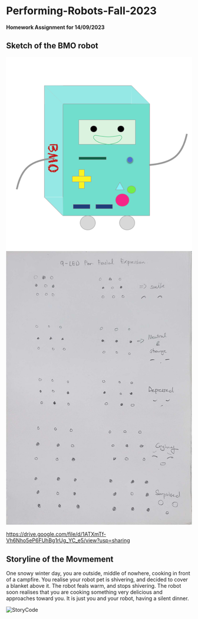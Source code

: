 # Performing-Robots-Fall-2023
**Homework Assignment for 14/09/2023**

## Sketch of the BMO robot

![BMO image](https://github.com/akhatsuleimenov/Performing-Robots-Fall-2023/blob/main/journal/13-09/BMO.png?raw=true)
![Sketch image](https://github.com/akhatsuleimenov/Performing-Robots-Fall-2023/blob/main/journal/13-09/20230913_140833.jpg?raw=true)

https://drive.google.com/file/d/1ATXmTf-Vh6Nho5eP6FUhBg1rUg_YC_e5/view?usp=sharing

## Storyline of the Movmement
One snowy winter day, you are outside, middle of nowhere, cooking in front of a campfire.
You realise your robot pet is shivering, and decided to cover a blanket above it.
The robot feals warm, and stops shivering.
The robot soon realises that you are cooking something very delicious and approaches toward you.
It is just you and your robot, having a silent dinner.

![StoryCode](https://github.com/akhatsuleimenov/Performing-Robots-Fall-2023/blob/main/journal/25-09/storyMovement/storyMovement.ino)

